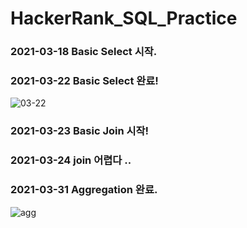 # HackerRank_SQL_Practice

### 2021-03-18 Basic Select 시작.

### 2021-03-22 Basic Select 완료!
![03-22](https://user-images.githubusercontent.com/43642411/111941406-549b4200-8b14-11eb-8052-5c554b74529e.PNG)


### 2021-03-23 Basic Join 시작!

### 2021-03-24 join 어렵다 ..

### 2021-03-31 Aggregation 완료.
![agg](https://user-images.githubusercontent.com/43642411/113091033-0a0d7a00-9226-11eb-8f30-97a84d91ae85.PNG)
